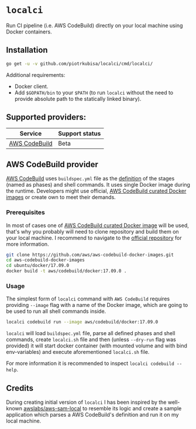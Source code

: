 # `localci`

Run CI pipeline (i.e. AWS CodeBuild) directly on your local machine using Docker containers.

## Installation

```bash
go get -u -v github.com/piotrkubisa/localci/cmd/localci/
```

Additional requirements:

* Docker client.
* Add `$GOPATH/bin` to your `$PATH` (to run `localci` without the need to provide absolute path to the statically linked binary).

## Supported providers:

| Service                         | Support status |
| ------------------------------- | -------------- |
| [AWS CodeBuild](#aws-codebuild) | Beta           |

## AWS CodeBuild provider

[AWS CodeBuild](https://aws.amazon.com/codebuild/) uses `buildspec.yml` file as the [definition](https://docs.aws.amazon.com/codebuild/latest/userguide/build-spec-ref.html) of the stages (named as phases) and shell commands.
It uses single Docker image during the runtime. 
Developers might use official, [AWS CodeBuild curated Docker images](https://github.com/aws/aws-codebuild-docker-images) or create own to meet their demands.

### Prerequisites

In most of cases one of [AWS CodeBuild curated Docker image](https://github.com/aws/aws-codebuild-docker-images) will be used, that's why you probably will need to clone repository and build them on your local machine. I recommend to navigate to the [official repository](https://github.com/aws/aws-codebuild-docker-images) for more information.

```bash
git clone https://github.com/aws/aws-codebuild-docker-images.git
cd aws-codebuild-docker-images
cd ubuntu/docker/17.09.0
docker build -t aws/codebuild/docker:17.09.0 .
```
 
### Usage

The simplest form of `localci` command with `AWS CodeBuild` requires providing `--image` flag with a name of the Docker image, which are going to be used to run all shell commands inside.

```bash
localci codebuild run --image aws/codebuild/docker:17.09.0
```

`localci` will load `buildspec.yml` file, parse all defined phases and shell commands, create `localci.sh` file and then (unless `--dry-run` flag was provided) it will start docker container (with mounted volume and with bind env-variables) and execute aforementioned `localci.sh` file.

For more information it is recommended to inspect `localci codebuild --help`.

## Credits

During creating initial version of `localci` I has been inspired by the well-known [awslabs/aws-sam-local](https://github.com/awslabs/aws-sam-local) to resemble its logic and create a sample application which parses a AWS CodeBuild's definition and run it on my local machine.
